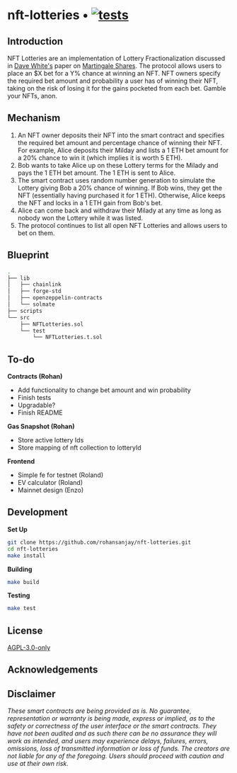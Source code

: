 # nft-lotteries • [![tests](https://github.com/rohansanjay/nft-lotteries/actions/workflows/tests.yml/badge.svg)](https://github.com/rohansanjay/nft-lotteries/actions/workflows/tests.yml)

## Introduction
NFT Lotteries are an implementation of Lottery Fractionalization discussed in [Dave White's](https://twitter.com/_Dave__White_) paper on [Martingale Shares](https://www.paradigm.xyz/2021/09/martingale-shares). The protocol allows users to place an $X bet for a Y% chance at winning an NFT. NFT owners specify the required bet amount and probability a user has of winning their NFT, taking on the risk of losing it for the gains pocketed from each bet. Gamble your NFTs, anon.

## Mechanism

1. An NFT owner deposits their NFT into the smart contract and specifies the required bet amount and percentage chance of winning their NFT. For example, Alice deposits their Milday and lists a 1 ETH bet amount for a 20% chance to win it (which implies it is worth 5 ETH).
2. Bob wants to take Alice up on these Lottery terms for the Milady and pays the 1 ETH bet amount. The 1 ETH is sent to Alice.
3. The smart contract uses random number generation to simulate the Lottery giving Bob a 20% chance of winning. If Bob wins, they get the NFT (essentially having purchased it for 1 ETH). Otherwise, Alice keeps the NFT and locks in a 1 ETH gain from Bob's bet.
4. Alice can come back and withdraw their Milady at any time as long as nobody won the Lottery while it was listed.
5. The protocol continues to list all open NFT Lotteries and allows users to bet on them.

## Blueprint
```bash
.
├── lib
│   ├── chainlink
│   ├── forge-std
│   ├── openzeppelin-contracts
│   └── solmate
├── scripts
└── src
    ├── NFTLotteries.sol
    └── test
        └── NFTLotteries.t.sol
```

## To-do
**Contracts (Rohan)**
- Add functionality to change bet amount and win probability
- Finish tests
- Upgradable?
- Finish README 

**Gas Snapshot (Rohan)**
- Store active lottery Ids
- Store mapping of nft collection to lotteryId

**Frontend**
- Simple fe for testnet (Roland)
- EV calculator (Roland)
- Mainnet design (Enzo)

## Development

**Set Up**
```bash
git clone https://github.com/rohansanjay/nft-lotteries.git
cd nft-lotteries
make install
```

**Building**
```bash
make build
```

**Testing**
```bash
make test
```
## License

[AGPL-3.0-only](https://github.com/rohansanjay/nft-lotteries/blob/master/LICENSE)

## Acknowledgements

## Disclaimer

_These smart contracts are being provided as is. No guarantee, representation or warranty is being made, express or implied, as to the safety or correctness of the user interface or the smart contracts. They have not been audited and as such there can be no assurance they will work as intended, and users may experience delays, failures, errors, omissions, loss of transmitted information or loss of funds. The creators are not liable for any of the foregoing. Users should proceed with caution and use at their own risk._
